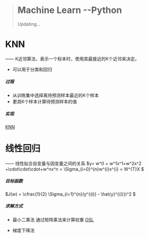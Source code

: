 > # Machine Learn	--Python 
>
> Updating...



# KNN

—— K近邻算法，表示一个标本时，使用其最接近的K个近邻来决定。

- 可以用于分类和回归

##### 过程

- 从训练集中选择离待预测样本最近的K个样本
- 更具K个样本计算待预测样本的值

##### 实现

<a href="https://github.com/Chenpeel/Code_Learning/tree/master/Python/jupyter/KNN" target="_blank">KNN</a>





# 线性回归

—— 线性拟合自变量与因变量之间的关系 $y= w^0 + w^1x^1+w^2x^2 +\cdot\cdot\cdot+w^nx^n = \Sigma_{i=0}^{n}w^{i}x^{i} = W^{T}X $

##### 目标函数

$J(w) = \cfrac{1}{2} \Sigma_{i=1}^{n}(y^{(i)} - \hat{y}^{(i)})^2 $

##### 求解方式

- 最小二乘法
   通过矩阵乘法来计算权重
  <a href="https://github.com/Chenpeel/Code_Learning/tree/master/Python/jupyter/OLS">OSL</a>
  
- 梯度下降法

